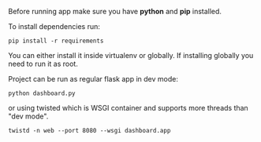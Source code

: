 Before running app make sure you have **python** and **pip** installed.

To install dependencies run:
```
pip install -r requirements
```
You can either install it inside virtualenv or globally.
If installing globally you need to run it as root.

Project can be run as regular flask app in dev mode:
```
python dashboard.py
```

or using twisted which is WSGI container and supports more threads than "dev mode".
```
twistd -n web --port 8080 --wsgi dashboard.app
```
